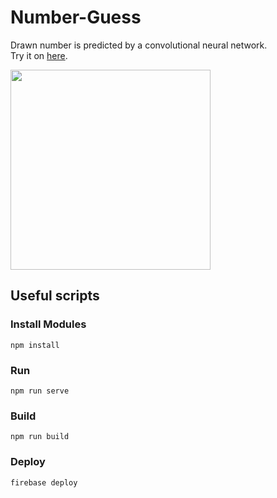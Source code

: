 # Number-Guess
Drawn number is predicted by a convolutional neural network.</br>
Try it on <a href="https://number-guess-conv.web.app/">here</a>.

<p>
  <img src="https://user-images.githubusercontent.com/22731894/81508354-47b29d00-930c-11ea-9c88-d9aa7fed50ef.png" width="320">
</p>

## Useful scripts
### Install Modules
`npm install`
### Run
`npm run serve`
### Build
`npm run build`
### Deploy
`firebase deploy`
